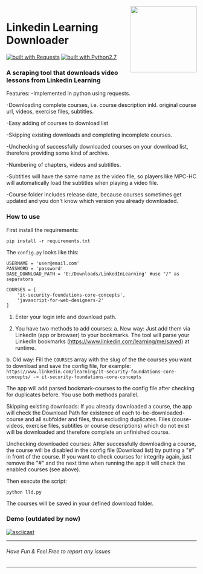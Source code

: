 <img src="https://i.imgur.com/TkbiSQY.png" width="175" align="right">

# Linkedin Learning Downloader
[![built with Requests](https://img.shields.io/badge/built%20with-Requests-yellow.svg?style=flat-square)](http://docs.python-requests.org)
[![built with Python2.7](https://img.shields.io/badge/built%20with-Python2.7-red.svg?style=flat-square)](https://www.python.org/)

### A scraping tool that downloads video lessons from Linkedin Learning
Features:
-Implemented in python using requests.

-Downloading complete courses, i.e. course description inkl. original course url, videos, exercise files, subtitles.

-Easy adding of courses to download list

-Skipping existing downloads and completing incomplete courses.

-Unchecking of successfully downloaded courses on your download list, therefore providing some kind of archive.

-Numbering of chapters, videos and subtitles.

-Subtitles will have the same name as the video file, so players like MPC-HC will automatically load the subtitles when playing a video file.

-Course folder includes release date, because courses sometimes get updated and you don't know which version you already downloaded.

### How to use
First install the requirements:
```
pip install -r requirements.txt
```
The `config.py` looks like this:
```
USERNAME = 'user@email.com'
PASSWORD = 'password'
BASE_DOWNLOAD_PATH = 'E:/Downloads/LinkedInLearning' #use "/" as separators

COURSES = [
    'it-security-foundations-core-concepts',
    'javascript-for-web-designers-2'
]
```
1. Enter your login info and download path.

2. You have two methods to add courses:
a. New way: Just add them via LinkedIn (app or browser) to your bookmarks. The tool will parse your LinkedIn bookmarks (https://www.linkedin.com/learning/me/saved) at runtime.

b. Old way: Fill the `COURSES` array with the slug of the the courses you want to download and save the config file, for example:
`https://www.linkedin.com/learning/it-security-foundations-core-concepts/ -> it-security-foundations-core-concepts`

The app will add parsed bookmark-courses to the config file after checking for duplicates before.
You use both methods parallel. 

Skipping existing downloads: 
If you already downloaded a course, the app will check the Download Path for existence of each to-be-downloaded-course and all subfolder and files, thus excluding duplicates. Files (couse-videos, exercise files, subtitles or course descriptions) which do not exist will be downloaded and therefore complete an unfinished course.

Unchecking downloaded courses: 
After successfully downloading a course, the course will be disabled in the config file (Download list) by putting a "#" in front of the course. If you want to check courses for integrity again, just remove the "#" and the next time when running the app it will check the enabled courses (see above).


Then execute the script:
```
python lld.py
```
The courses will be saved in your defined download folder.

### Demo (outdated by now)
[![asciicast](https://asciinema.org/a/143894.png)](https://asciinema.org/a/143894)

---
###### Have Fun & Feel Free to report any issues
---
